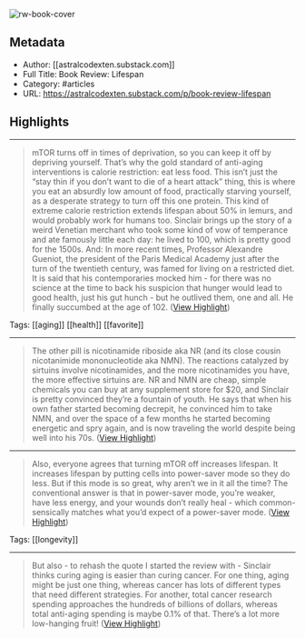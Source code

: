![rw-book-cover](https://readwise-assets.s3.amazonaws.com/static/images/article4.6bc1851654a0.png)

## Metadata
- Author: [[astralcodexten.substack.com]]
- Full Title: Book Review: Lifespan
- Category: #articles
- URL: https://astralcodexten.substack.com/p/book-review-lifespan

## Highlights
***

> mTOR turns off in times of deprivation, so you can keep it off by depriving yourself. That’s why the gold standard of anti-aging interventions is calorie restriction: eat less food. This isn’t just the “stay thin if you don’t want to die of a heart attack” thing, this is where you eat an absurdly low amount of food, practically starving yourself, as a desperate strategy to turn off this one protein. This kind of extreme calorie restriction extends lifespan about 50% in lemurs, and would probably work for humans too. Sinclair brings up the story of a weird Venetian merchant who took some kind of vow of temperance and ate famously little each day: he lived to 100, which is pretty good for the 1500s. And:
> In more recent times, Professor Alexandre Gueniot, the president of the Paris Medical Academy just after the turn of the twentieth century, was famed for living on a restricted diet. It is said that his contemporaries mocked him - for there was no science at the time to back his suspicion that hunger would lead to good health, just his gut hunch - but he outlived them, one and all. He finally succumbed at the age of 102. ([View Highlight](https://instapaper.com/read/1466616106/18200487))

Tags: [[aging]] [[health]] [[favorite]] 

***

> The other pill is nicotinamide riboside aka NR (and its close cousin nicotanimide mononucleotide aka NMN). The reactions catalyzed by sirtuins involve nicotinamides, and the more nicotinamides you have, the more effective sirtuins are. NR and NMN are cheap, simple chemicals you can buy at any supplement store for $20, and Sinclair is pretty convinced they’re a fountain of youth. He says that when his own father started becoming decrepit, he convinced him to take NMN, and over the space of a few months he started becoming energetic and spry again, and is now traveling the world despite being well into his 70s. ([View Highlight](https://instapaper.com/read/1466616106/18200493))

***

> Also, everyone agrees that turning mTOR off increases lifespan. It increases lifespan by putting cells into power-saver mode so they do less. But if this mode is so great, why aren’t we in it all the time? The conventional answer is that in power-saver mode, you’re weaker, have less energy, and your wounds don’t really heal - which common-sensically matches what you’d expect of a power-saver mode. ([View Highlight](https://instapaper.com/read/1466616106/18200518))

Tags: [[longevity]] 

***

> But also - to rehash the quote I started the review with - Sinclair thinks curing aging is easier than curing cancer. For one thing, aging might be just one thing, whereas cancer has lots of different types that need different strategies. For another, total cancer research spending approaches the hundreds of billions of dollars, whereas total anti-aging spending is maybe 0.1% of that. There’s a lot more low-hanging fruit! ([View Highlight](https://instapaper.com/read/1466616106/18200565))

